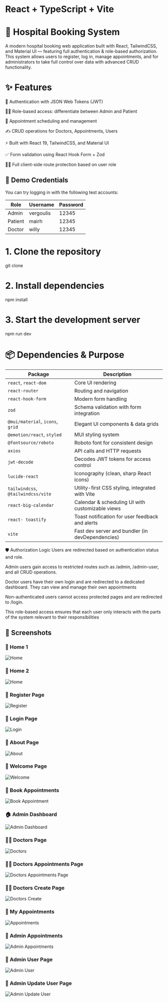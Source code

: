 # React + TypeScript + Vite

# 🏥 Hospital Booking System
A modern hospital booking web application built with React, TailwindCSS, and Material UI — featuring full authentication & role-based authorization. This system allows users to register, log in, manage appointments, and for administrators to take full control over data with advanced CRUD functionality.


# ✨ Features
🔐 Authentication with JSON Web Tokens (JWT)

🧑‍⚕️ Role-based access: differentiate between Admin and Patient

📅 Appointment scheduling and management

✍️ CRUD operations for Doctors, Appointments, Users

⚡ Built with React 19, TailwindCSS, and Material UI

✅ Form validation using React Hook Form + Zod

👮‍♂️ Full client-side route protection based on user role

## 🧪 Demo Credentials
You can try logging in with the following test accounts:

| Role   | Username  | Password |
|--------|-----------|----------|
| Admin  | vergoulis | 12345    |
| Patient| mairh     | 12345    |
| Doctor | willy     | 12345    |


# 1. Clone the repository
git clone 

# 2. Install dependencies
npm install

# 3. Start the development server
npm run dev


# 📦 Dependencies & Purpose

| Package                           | Description                                         |
|-----------------------------------|-----------------------------------------------------|
| `react`, `react-dom`              | Core UI rendering                                   |
| `react-router`                    | Routing and navigation                              |
| `react-hook-form`                 | Modern form handling                                |
| `zod`                             | Schema validation with form integration             |
| `@mui/material`, `icons`, `grid` | Elegant UI components & data grids                  |
| `@emotion/react`, `styled`       | MUI styling system                                  |
| `@fontsource/roboto`             | Roboto font for consistent design                    |
| `axios`                           | API calls and HTTP requests                         |
| `jwt-decode`                      | Decodes JWT tokens for access control               |
| `lucide-react`                    | Iconography (clean, sharp React icons)              |
| `tailwindcss`, `@tailwindcss/vite`| Utility-first CSS styling, integrated with Vite     |
| `react-big-calendar`               |  Calendar & scheduling UI with customizable views  |
| `react- toastify`                  | Toast notification for user feedback and alerts    |
| `vite`                            | Fast dev server and bundler (in devDependencies)    |



🛡️ Authorization Logic
Users are redirected based on authentication status and role.

Admin users gain access to restricted routes such as /admin, /admin-user, and all CRUD operations.

Doctor users have their own login and are redirected to a dedicated dashboard. They can view and manage their own appointments

Non-authenticated users cannot access protected pages and are redirected to /login.

This role-based access ensures that each user only interacts with the parts of the system relevant to their responsibilities



## 📸 Screenshots

### 🔐 Home 1
![Home](public/screenshots/home-1.png)

### 🔐 Home 2
![Home](public/screenshots/home-2.png)

### 🔐 Register Page
![Register](public/screenshots/register.png)

### 🔐 Login Page
![Login](public/screenshots/login.png)

### 🔐 About Page
![About](public/screenshots/about.png)

### 🔐 Welcome Page
![Welcome](public/screenshots/welcome.png)

### 📅 Book Appointments
![Book Appointment](public/screenshots/bookAppointment.png)

### 🏠 Admin Dashboard
![Admin Dashboard](public/screenshots/adminDashboard.png)

### 🧑‍⚕️ Doctors Page
![Doctors](public/screenshots/adminDoctors.png)

### 🧑‍⚕️ Doctors Appointments Page
![Doctors Appointments Page](public/screenshots/DoctorAppointment.png)

### 🧑‍⚕️ Doctors Create Page
![Doctors Create](public/screenshots/createDoctor.png)

### 📅 My Appointments
![Appointments](public/screenshots/myAppointments.png)

### 📅 Admin Appointments
![Admin Appointments](public/screenshots/adminAppointments.png)

### 🧑 Admin User Page
![Admin User](public/screenshots/adminUsers.png)

### 🧑 Admin Update User Page
![Admin Update User](public/screenshots/updateUser.png)